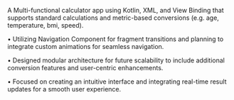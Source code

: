  A Multi-functional calculator app using Kotlin, XML, and View Binding that supports standard calculations and metric-based conversions (e.g. age, temperature, bmi, speed).

• Utilizing Navigation Component for fragment transitions and planning to integrate custom animations for seamless navigation.

• Designed modular architecture for future scalability to include additional conversion features and user-centric enhancements.

• Focused on creating an intuitive interface and integrating real-time result updates for a smooth user experience.
